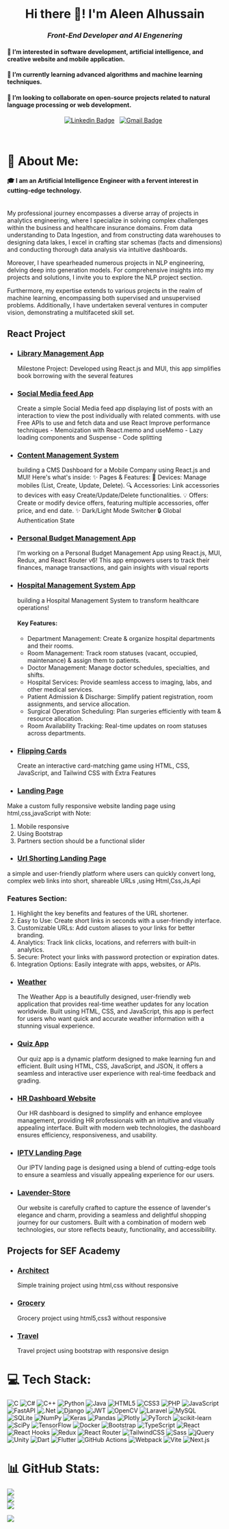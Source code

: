<h1 align="center">Hi there 👋! I'm Aleen Alhussain</h1>

<h3 align="center"><i>Front-End Developer and AI Engenering</i></h3>
<h4>👀 I’m interested in software development, artificial intelligence, and creative website and mobile application.</h4>
<h4>🌱 I’m currently learning advanced algorithms and machine learning techniques.</h4>
<h4>💞️ I’m looking to collaborate on open-source projects related to natural language processing or web development.</h4>
<div align="center">

[![Linkedin Badge](https://img.shields.io/badge/LinkedIn-0077B5?style=flat&logo=linkedin&logoColor=white)](https://www.linkedin.com/in/aleen-alhussain/)&nbsp;&nbsp;
[![Gmail Badge](https://img.shields.io/badge/Gmail-D14836?style=flat&logo=gmail&logoColor=white&link=mailto:clebiomojunior@gmail.com)](aleenalhussain11@gmail.com)&nbsp;&nbsp;

</div>

<br>

# 💫 About Me:
#### 🎓 I am an Artificial Intelligence Engineer with a fervent interest in cutting-edge technology.<br><br>

My professional journey encompasses a diverse array of projects in analytics engineering, where I specialize in solving complex challenges within the business and healthcare insurance domains. From data understanding to Data Ingestion, and from constructing data warehouses to designing data lakes, I excel in crafting star schemas (facts and dimensions) and conducting thorough data analysis via intuitive dashboards.

Moreover, I have spearheaded numerous projects in NLP engineering, delving deep into generation models. For comprehensive insights into my projects and solutions, I invite you to explore the NLP project section.

Furthermore, my expertise extends to various projects in the realm of machine learning, encompassing both supervised and unsupervised problems. Additionally, I have undertaken several ventures in computer vision, demonstrating a multifaceted skill set.
## React Project 
* ### [Library Management App](https://aleenalhussain.github.io/Library-Management-App/)
   Milestone Project: Developed using React.js and MUI, this app simplifies book borrowing with the several features
* ### [Social Media feed App](https://aleenalhussain.github.io/Social-Media-Feed-App/)
   Create a simple Social Media feed app displaying list of posts with an interaction to view the post individually with related comments.
   with use Free APIs to use and fetch data and use React Improve performance techniques
      - Memoization with React.memo and useMemo
      - Lazy loading components and Suspense
      - Code splitting
* ### [Content Management System](https://aleenalhussain.github.io/Content-Management-System/)
     building a CMS Dashboard for a Mobile Company using React.js and MUI! Here's what's inside:
     ✨ Pages & Features:
   📱 Devices: Manage mobiles (List, Create, Update, Delete).
   🔍 Accessories: Link accessories to devices with easy Create/Update/Delete functionalities.
   💡 Offers: Create or modify device offers, featuring multiple accessories, offer price, and end date.
   ✨ Dark/Light Mode Switcher
   🔒 Global Authentication State
* ### [Personal Budget Management App](https://aleenalhussain.github.io/Personal-Budget-Management/)
   I’m working on a Personal Budget Management App using React.js, MUI, Redux, and React Router v6! This app empowers users to track      their finances, manage transactions, and gain insights with visual reports
* ### [Hospital Management System App](https://aleenalhussain.github.io/Hospital-Management-System/)
   building a Hospital Management System to transform healthcare operations!
   #### Key Features:
   - Department Management: Create & organize hospital departments and their rooms.
   - Room Management: Track room statuses (vacant, occupied, maintenance) & assign them to patients.
   - Doctor Management: Manage doctor schedules, specialties, and shifts.
   - Hospital Services: Provide seamless access to imaging, labs, and other medical services.
   - Patient Admission & Discharge: Simplify patient registration, room assignments, and service allocation.
   - Surgical Operation Scheduling: Plan surgeries efficiently with team & resource allocation.
   - Room Availability Tracking: Real-time updates on room statuses across departments.

* ### [Flipping Cards](https://aleenalhussain.github.io/Flipping-Cards-Guessing-Game/)
  Create an interactive card-matching game using HTML, CSS, JavaScript, and Tailwind CSS with Extra Features
* ### [Landing Page](https://aleenalhussain.github.io/landing-page/)
 Make a custom fully responsive website landing page using html,css,javaScript
 with Note: 
 1. Mobile responsive
 2. Using Bootstrap
 3. Partners section should be a functional slider
* ### [Url Shorting Landing Page](https://aleenalhussain.github.io/Url-Shorting-Landing-Page/)
 a simple and user-friendly platform where users can quickly convert long, complex web links into short, shareable URLs ,using Html,Css,Js,Api
 ### Features Section:
1. Highlight the key benefits and features of the URL shortener.
2. Easy to Use: Create short links in seconds with a user-friendly interface.
3. Customizable URLs: Add custom aliases to your links for better branding.
4. Analytics: Track link clicks, locations, and referrers with built-in analytics.
5. Secure: Protect your links with password protection or expiration dates.
6. Integration Options: Easily integrate with apps, websites, or APIs.

* ### [Weather](https://aleenalhussain.github.io/weather-app/)
  The Weather App is a beautifully designed, user-friendly web application that provides real-time weather updates for any location worldwide. Built using HTML, CSS, and JavaScript, this app is perfect for users who want quick and accurate weather information with a stunning visual experience.
* ### [Quiz App](https://aleenalhussain.github.io/Quiz-Application/)
   Our quiz app is a dynamic platform designed to make learning fun and efficient. Built using HTML, CSS, JavaScript, and JSON, it offers a seamless and interactive user experience with real-time feedback and grading.
* ### [HR Dashboard Website](https://aleenalhussain.github.io/HR-dashboard-website/)
    Our HR dashboard is designed to simplify and enhance employee management, providing HR professionals with an intuitive and visually appealing interface. Built with modern web technologies, the dashboard ensures efficiency, responsiveness, and usability.
* ### [IPTV Landing Page](https://aleenalhussain.github.io/IPTV-Landing-Page/)
  Our IPTV landing page is designed using a blend of cutting-edge tools to ensure a seamless and visually appealing experience for our users.
* ### [Lavender-Store](https://aleenalhussain.github.io/Lavender-Store/)
  Our website is carefully crafted to capture the essence of lavender's elegance and charm, providing a seamless and delightful shopping journey for our customers. Built with a combination of modern web technologies, our store reflects beauty, functionality, and accessibility.
## Projects for SEF Academy
* ### [Architect](https://aleenalhussain.github.io/Architect-Project/)
    Simple training project using html,css without responsive
* ### [Grocery](https://aleenalhussain.github.io/SEF-Second-Project/)
    Grocery project using html5,css3 without responsive
* ### [Travel](https://aleenalhussain.github.io/SEF-ThirdProject/)
    Travel project using bootstrap with responsive design

# 💻 Tech Stack:
![C](https://img.shields.io/badge/c-%2300599C.svg?style=for-the-badge&logo=c&logoColor=white) ![C#](https://img.shields.io/badge/c%23-%23239120.svg?style=for-the-badge&logo=c-sharp&logoColor=white) ![C++](https://img.shields.io/badge/c++-%2300599C.svg?style=for-the-badge&logo=c%2B%2B&logoColor=white) ![Python](https://img.shields.io/badge/python-3670A0?style=for-the-badge&logo=python&logoColor=ffdd54) ![Java](https://img.shields.io/badge/java-%23ED8B00.svg?style=for-the-badge&logo=java&logoColor=white) ![HTML5](https://img.shields.io/badge/html5-%23E34F26.svg?style=for-the-badge&logo=html5&logoColor=white) ![CSS3](https://img.shields.io/badge/css3-%231572B6.svg?style=for-the-badge&logo=css3&logoColor=white)  ![PHP](https://img.shields.io/badge/php-%23777BB4.svg?style=for-the-badge&logo=php&logoColor=white) ![JavaScript](https://img.shields.io/badge/javascript-%23323330.svg?style=for-the-badge&logo=javascript&logoColor=%23F7DF1E) ![FastAPI](https://img.shields.io/badge/FastAPI-005571?style=for-the-badge&logo=fastapi) ![.Net](https://img.shields.io/badge/.NET-5C2D91?style=for-the-badge&logo=.net&logoColor=white) ![Django](https://img.shields.io/badge/django-%23092E20.svg?style=for-the-badge&logo=django&logoColor=white) ![JWT](https://img.shields.io/badge/JWT-black?style=for-the-badge&logo=JSON%20web%20tokens) ![OpenCV](https://img.shields.io/badge/opencv-%23white.svg?style=for-the-badge&logo=opencv&logoColor=white) ![Laravel](https://img.shields.io/badge/laravel-%23FF2D20.svg?style=for-the-badge&logo=laravel&logoColor=white) ![MySQL](https://img.shields.io/badge/mysql-%2300f.svg?style=for-the-badge&logo=mysql&logoColor=white) ![SQLite](https://img.shields.io/badge/sqlite-%2307405e.svg?style=for-the-badge&logo=sqlite&logoColor=white) ![NumPy](https://img.shields.io/badge/numpy-%23013243.svg?style=for-the-badge&logo=numpy&logoColor=white) ![Keras](https://img.shields.io/badge/Keras-%23D00000.svg?style=for-the-badge&logo=Keras&logoColor=white) ![Pandas](https://img.shields.io/badge/pandas-%23150458.svg?style=for-the-badge&logo=pandas&logoColor=white) ![Plotly](https://img.shields.io/badge/Plotly-%233F4F75.svg?style=for-the-badge&logo=plotly&logoColor=white) ![PyTorch](https://img.shields.io/badge/PyTorch-%23EE4C2C.svg?style=for-the-badge&logo=PyTorch&logoColor=white) ![scikit-learn](https://img.shields.io/badge/scikit--learn-%23F7931E.svg?style=for-the-badge&logo=scikit-learn&logoColor=white) ![SciPy](https://img.shields.io/badge/SciPy-%230C55A5.svg?style=for-the-badge&logo=scipy&logoColor=%white) ![TensorFlow](https://img.shields.io/badge/TensorFlow-%23FF6F00.svg?style=for-the-badge&logo=TensorFlow&logoColor=white) ![Docker](https://img.shields.io/badge/docker-%230db7ed.svg?style=for-the-badge&logo=docker&logoColor=white) ![Bootstrap](https://img.shields.io/badge/bootstrap-%23563D7C.svg?style=for-the-badge&logo=bootstrap&logoColor=white) 
![TypeScript](https://img.shields.io/badge/typescript-%23007ACC.svg?style=for-the-badge&logo=typescript&logoColor=white) 
![React](https://img.shields.io/badge/react-%2320232a.svg?style=for-the-badge&logo=react&logoColor=%2361DAFB) 
![React Hooks](https://img.shields.io/badge/hooks-%2315634D.svg?style=for-the-badge&logo=react&logoColor=white) 
![Redux](https://img.shields.io/badge/redux-%23764FC6.svg?style=for-the-badge&logo=redux&logoColor=white) 
![React Router](https://img.shields.io/badge/react%20router-%2320232a.svg?style=for-the-badge&logo=react-router&logoColor=%2361DAFB)
![TailwindCSS](https://img.shields.io/badge/tailwindcss-%2338B2AC.svg?style=for-the-badge&logo=tailwind-css&logoColor=white) 
![Sass](https://img.shields.io/badge/sass-%23C69e2e.svg?style=for-the-badge&logo=sass&logoColor=white) 
![jQuery](https://img.shields.io/badge/jquery-%230769AD.svg?style=for-the-badge&logo=jquery&logoColor=white) 
![Unity](https://img.shields.io/badge/unity-%2321B6A8.svg?style=for-the-badge&logo=unity&logoColor=white) ![Dart](https://img.shields.io/badge/dart-%230175C2.svg?style=for-the-badge&logo=dart&logoColor=white)
![Flutter](https://img.shields.io/badge/flutter-%2302569B.svg?style=for-the-badge&logo=flutter&logoColor=white)
![GitHub Actions](https://img.shields.io/badge/github%20actions-%232671E5.svg?style=for-the-badge&logo=github-actions&logoColor=white)
![Webpack](https://img.shields.io/badge/webpack-%238DD3D2.svg?style=for-the-badge&logo=webpack&logoColor=black) 
![Vite](https://img.shields.io/badge/vite-%231c1c1c.svg?style=for-the-badge&logo=vite&logoColor=F7DF1E) 
![Next.js](https://img.shields.io/badge/next.js-%23000000.svg?style=for-the-badge&logo=next.js&logoColor=white)

# 📊 GitHub Stats:
![](https://github-readme-stats.vercel.app/api?username=AleenAlhussain&theme=dark&hide_border=false&include_all_commits=false&count_private=false)<br/>
![](https://github-readme-streak-stats.herokuapp.com/?user=AleenAlhussain&theme=dark&hide_border=false)<br/>
![](https://github-readme-stats.vercel.app/api/top-langs/?username=AleenAlhussain&theme=dark&hide_border=false&include_all_commits=false&count_private=false&layout=compact)

[![](https://visitcount.itsvg.in/api?id=AleenAlhussain&icon=0&color=0)](https://visitcount.itsvg.in)

<!---
AleenAlhussain/AleenAlhussain is a ✨ special ✨ repository because its `README.md` (this file) appears on your GitHub profile.
You can click the Preview link to take a look at your changes.
--->

